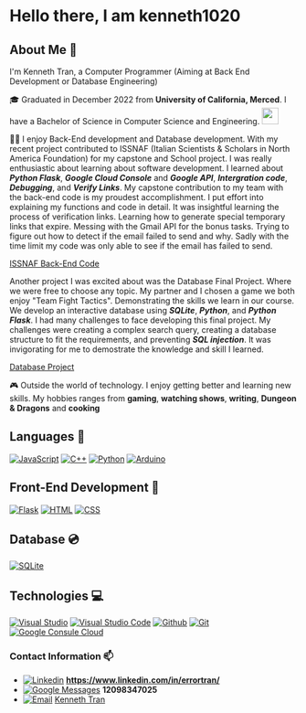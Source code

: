 # Hello there, I am kenneth1020

## About Me 👤
I'm Kenneth Tran, a Computer Programmer (Aiming at Back End Development or Database Engineering) 

🎓 Graduated in December 2022 from **University of California, Merced**.
I have a Bachelor of Science in Computer Science and Engineering. <img src="https://user-images.githubusercontent.com/58241992/233547627-d19ecfa5-f347-4736-9ad4-c27b9229bcd0.png" width="29px" height="29px">

👨‍💻 I enjoy Back-End development and Database development. With my recent project contributed to ISSNAF (Italian Scientists & Scholars in North America Foundation) for my capstone and School project. I was really enthusiastic about learning about software development. I learned about ***Python Flask***, ***Google Cloud Console*** and ***Google API***, ***Intergration code***, ***Debugging***, and ***Verify Links***. My capstone contribution to my team with the back-end code is my proudest accomplishment. I put effort into explaining my functions and code in detail. It was insightful learning the process of verification links. Learning how to generate special temporary links that expire. Messing with the Gmail API for the bonus tasks. Trying to figure out how to detect if the email failed to send and why. Sadly with the time limit my code was only able to see if the email has failed to send.

[ISSNAF Back-End Code](https://github.com/kenneth1020/CSE-120-backend-Code)

Another project I was excited about was the Database Final Project. Where we were free to choose any topic. My partner and I chosen a game we both enjoy "Team Fight Tactics". Demonstrating the skills we learn in our course. We develop an interactive database using ***SQLite***, ***Python***, and ***Python Flask***. I had many challenges to face developing this final project. My challenges were creating a complex search query, creating a database structure to fit the requirements, and preventing ***SQL injection***. It was invigorating for me to demostrate the knowledge and skill I learned.

[Database Project](https://github.com/kenneth1020/CSE-111-Project-TFT)


🎮 Outside the world of technology. I enjoy getting better and learning new skills. My hobbies ranges from **gaming**, **watching shows**, **writing**, **Dungeon & Dragons** and **cooking**


## Languages 🔧
[![JavaScript](https://img.shields.io/badge/-JavaScript-000?&logo=JavaScript)]((https://www.linkedin.com/in/errortran/))
[![C++](https://img.shields.io/badge/-C++-000?&logo=cplusplus&logoColor=00599C)]((https://www.linkedin.com/in/errortran/))
[![Python](https://img.shields.io/badge/-Python-000?&logo=Python)]((https://www.linkedin.com/in/errortran/))
[![Arduino](https://img.shields.io/badge/-Arduino-000?&logo=arduino&logoColor=00979D)]((https://www.linkedin.com/in/errortran/))

## Front-End Development 📄
[![Flask](https://img.shields.io/badge/-Flask-000?&logo=Flask)]((https://www.linkedin.com/in/errortran/))
[![HTML](https://img.shields.io/badge/-HTML-000?&logo=html5)]((https://www.linkedin.com/in/errortran/))
[![CSS](https://img.shields.io/badge/-CSS-000?&logo=css3&logoColor=1572B6)]((https://www.linkedin.com/in/errortran/))

## Database 💿
[![SQLite](https://img.shields.io/badge/-SQLite-000?&logo=Sqlite)]((https://www.linkedin.com/in/errortran/))

## Technologies 💻
[![Visual Studio](https://img.shields.io/badge/-Visual_Studio-000?&logo=visualstudio&logoColor=5C2D91)]((https://www.linkedin.com/in/errortran/))
[![Visual Studio Code](https://img.shields.io/badge/-Visual_Studio_Code-000?&logo=visualstudiocode&logoColor=007ACC)]((https://www.linkedin.com/in/errortran/))
[![Github](https://img.shields.io/badge/-Github-000?&logo=github&logoColor=FC6D26)]((https://www.linkedin.com/in/errortran/))
[![Git](https://img.shields.io/badge/-Git-000?&logo=git&logoColor=F05032)]((https://www.linkedin.com/in/errortran/))
[![Google Consule Cloud](https://img.shields.io/badge/-Google_Cloud_Console-000?&logo=googleassistant&logoColor=4285F4)]((https://www.linkedin.com/in/errortran/))

### Contact Information 📫 
- [![Linkedin](https://img.shields.io/badge/-Linkedin-000?&logo=linkedin&logoColor=0A66C2)]((https://www.linkedin.com/in/errortran/)) **https://www.linkedin.com/in/errortran/**
- [![Google Messages](https://img.shields.io/badge/-Phone_Number-000?&logo=googlemessages&logoColor=999999)]((tel:12098347025)) **12098347025**
- [![Email](https://img.shields.io/badge/-Gmail-000?&logo=gmail&logoColor=EA4335)](mailto:kenneththongtran@gmail.com) [Kenneth Tran](mailto:kenneththongtran@gmail.com)


